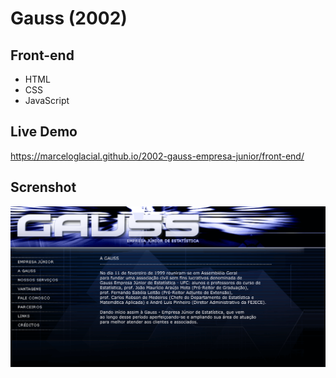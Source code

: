 # Gauss (2002)

## Front-end 

* HTML
* CSS
* JavaScript

## Live Demo

https://marceloglacial.github.io/2002-gauss-empresa-junior/front-end/

## Screnshot

![screenshot](design/01-home.png)
